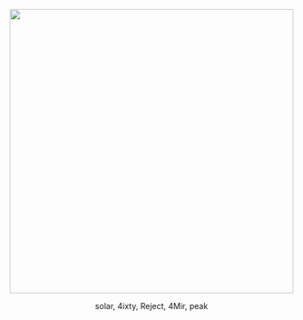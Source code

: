 <p align="center"><img width="500" height="500" src="https://cdn.discordapp.com/attachments/801205698977202186/827358522923941908/image0.gif"></p> <p align="center">solar, 4ixty, Reject, 4Mir, peak</p>


